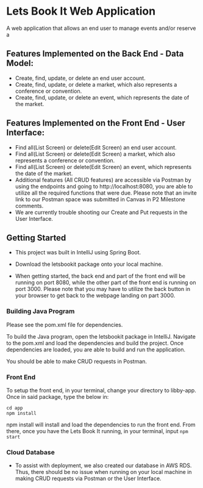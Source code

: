 # Lets Book It Web Application

A web application that allows an end user to manage events and/or reserve a

## Features Implemented on the Back End - Data Model:
* Create, find, update, or delete an end user account.
* Create, find, update, or delete a market, which also represents a conference or convention.
* Create, find, update, or delete an event, which represents the date of the market.

## Features Implemented on the Front End - User Interface:
* Find all(List Screen) or delete(Edit Screen) an end user account.
* Find all(List Screen) or delete(Edit Screen) a market, which also represents a conference or convention.
* Find all(List Screen) or delete(Edit Screen) an event, which represents the date of the market.
* Additional features (All CRUD features) are accessible via Postman by using the endpoints and going to http://localhost:8080, you are able to utilize all the required functions that were due. Please note that an invite link to our Postman space was submitted in Canvas in P2 Milestone comments.
* We are currently trouble shooting our Create and Put requests in the User Interface.

## Getting Started

* This project was built in IntelliJ using Spring Boot.

* Download the letsbookit package onto your local machine.

* When getting started, the back end and part of the front end will be running on port 8080, while the other part of the front end is running on port 3000.  Please note that you may have to utilize the back button in your browser to get back to the webpage landing on part 3000.

### Building Java Program

Please see the pom.xml file for dependencies. </br>

To build the Java program, open the letsbookit package in IntelliJ. Navigate to the pom.xml and load the dependencies and build the project. Once dependencies are loaded, you are able to build and run the application.</br>

You should be able to make CRUD requests in Postman. </br>

### Front End

To setup the front end, in your terminal, change your directory to libby-app.  Once in said package, type the below in:

```
cd app
npm install
```

npm install will install and load the dependencies to run the front end.  From there, once you have the Lets Book It running, in your terminal, input ```npm start```

### Cloud Database
* To assist with deployment, we also created our database in AWS RDS.  Thus, there should be no issue when running on your local machine in making CRUD requests via Postman
or the User Interface.
